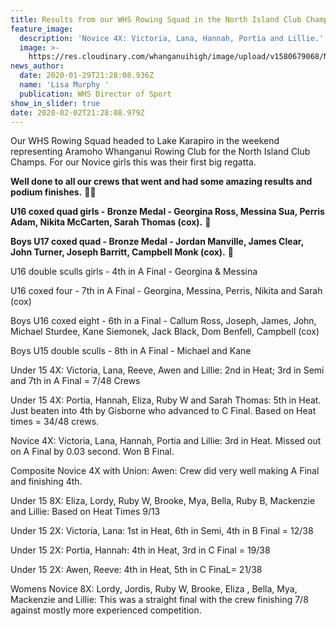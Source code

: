 ```yaml
---
title: Results from our WHS Rowing Squad in the North Island Club Champs
feature_image:
  description: 'Novice 4X: Victoria, Lana, Hannah, Portia and Lillie.'
  image: >-
    https://res.cloudinary.com/whanganuihigh/image/upload/v1580679068/News/Photo_MUL_was_given_for_sports_facebook.jpg
news_author:
  date: 2020-01-29T21:28:08.936Z
  name: 'Lisa Murphy '
  publication: WHS Director of Sport
show_in_slider: true
date: 2020-02-02T21:28:08.979Z
---
```

Our WHS Rowing Squad headed to Lake Karapiro in the weekend representing Aramoho Whanganui Rowing Club for the North Island Club Champs. For our Novice girls this was their first big regatta.  

**Well done to all our crews that went and had some amazing results and podium finishes.** 💚💛

**U16 coxed quad girls - Bronze Medal - Georgina Ross, Messina Sua, Perris Adam, Nikita McCarten, Sarah Thomas (cox).** 🥉

**Boys U17 coxed quad - Bronze Medal - Jordan Manville, James Clear, John Turner, Joseph Barritt, Campbell Monk (cox).** 🥉

U16 double sculls girls - 4th in A Final - Georgina & Messina

U16 coxed four - 7th in A Final - Georgina, Messina, Perris, Nikita and Sarah (cox)

Boys U16 coxed eight - 6th in a Final - Callum Ross, Joseph, James, John, Michael Sturdee, Kane Siemonek, Jack Black, Dom Benfell, Campbell (cox)

Boys U15 double sculls - 8th in A Final - Michael and Kane

Under 15 4X: Victoria, Lana, Reeve, Awen and Lillie: 2nd in Heat; 3rd in Semi and 7th in A Final = 7/48 Crews

Under 15 4X: Portia, Hannah, Eliza, Ruby W and Sarah Thomas: 5th in Heat. Just beaten into 4th by Gisborne who advanced to C Final. Based on Heat times = 34/48 crews.

Novice 4X: Victoria, Lana, Hannah, Portia and Lillie: 3rd in Heat. Missed out on A Final by 0.03 second. Won B Final.

Composite Novice 4X with Union: Awen: Crew did very well making A Final and finishing 4th.

Under 15 8X: Eliza, Lordy, Ruby W, Brooke, Mya, Bella, Ruby B, Mackenzie and Lillie: Based on Heat Times 9/13

Under 15 2X: Victoria, Lana: 1st in Heat, 6th in Semi, 4th in B Final = 12/38

Under 15 2X: Portia, Hannah: 4th in Heat, 3rd in C Final = 19/38

Under 15 2X: Awen, Reeve: 4th in Heat, 5th in C FinaL= 21/38

Womens Novice 8X: Lordy, Jordis, Ruby W, Brooke, Eliza , Bella, Mya, Mackenzie and Lillie: This was a straight final with the crew finishing 7/8 against mostly more experienced competition.
